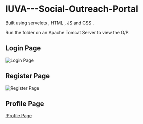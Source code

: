 # IUVA---Social-Outreach-Portal

Built using servelets , HTML , JS and CSS .

Run the folder on an Apache Tomcat Server to view the O/P. 

## Login Page
![Login Page](https://lh3.googleusercontent.com/xOY-mhg6XtMHP5g7t-SgZLMbPu_UOyoSO2MSvJM2TEe1LUoW-V4bk-8zOKuLB1y_Jq6YwlauDeWM1YY3VQ_3X7q54RGeY60B9TpZ_o7i)

## Register Page
![Register Page](https://lh3.googleusercontent.com/iH7tTxypH1XG97AVvR2Lf26CxB_TeCJKgc1cfmJo360SMPDrpEBOq2ypanSMYgtEQFXN26S68Z_hbXrXAwOc6V94rONgFUA85g-GVS3S)

## Profile Page
[!Profile Page](https://lh5.googleusercontent.com/Q7OYuGuw-kHkI8FAx6zgomMfSojiyKf1xQrKnL-xV0twhY2GJCf3wDrNV-OLZvxdD-BPaTrV4dwJ5_-1cRGalbDJaJZtNHxy6dFcQebs)

